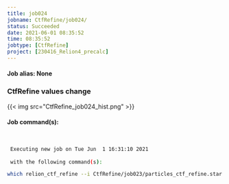 ```yaml
---
title: job024
jobname: CtfRefine/job024/
status: Succeeded
date: 2021-06-01 08:35:52
time: 08:35:52
jobtype: [CtfRefine]
project: [230416_Relion4_precalc]
---
```


#### Job alias: None

### CtfRefine values change
{{< img src="CtfRefine_job024_hist.png" >}}

#### Job command(s):

```bash

 
 Executing new job on Tue Jun  1 16:31:10 2021
 
 with the following command(s): 

which relion_ctf_refine --i CtfRefine/job023/particles_ctf_refine.star --f PostProcess/job021/postprocess.star --o CtfRefine/job024/ --fit_defocus --kmin_defocus 30 --fit_mode fpmff --j 12  --pipeline_control CtfRefine/job024/
 
 


